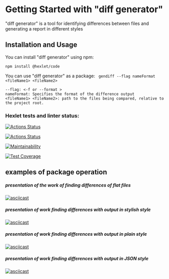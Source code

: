 # Getting Started with "diff generator"
"diff generator" is a tool for identifying differences between files and generating a report in different styles

## Installation and Usage 
You can install "diff generator" using npm:
``` 
npm install @hexlet/code 
```

You can use "diff generator" as a package:
` gendiff --flag nameFormat <fileName1> <fileName2>`
```
--flag: <-f or --format >
nameFormat: Specifies the format of the difference output
<fileName1> <fileName2>: path to the files being compared, relative to the project root. 
```

### Hexlet tests and linter status:
[![Actions Status](https://github.com/Successful1991/frontend-project-lvl2/workflows/hexlet-check/badge.svg)](https://github.com/Successful1991/frontend-project-lvl2/actions)

[![Actions Status](https://github.com/Successful1991/frontend-project-lvl2/workflows/My-Linter/badge.svg)](https://github.com/Successful1991/frontend-project-lvl2/actions)

[![Maintainability](https://api.codeclimate.com/v1/badges/af19b385646699c5860b/maintainability)](https://codeclimate.com/github/Successful1991/frontend-project-lvl2/maintainability)

[![Test Coverage](https://api.codeclimate.com/v1/badges/af19b385646699c5860b/test_coverage)](https://codeclimate.com/github/Successful1991/frontend-project-lvl2/test_coverage)

## examples of package operation

##### presentation of the work of finding differences of flat files
[![asciicast](https://asciinema.org/a/FPEpnr4qu7s4oXmZ3ttAd5nBr.svg)](https://asciinema.org/a/FPEpnr4qu7s4oXmZ3ttAd5nBr)

##### presentation of work finding differences with output in stylish style
[![asciicast](https://asciinema.org/a/N1v5FYyZdo3ntQScNPJXhRPCm.svg)](https://asciinema.org/a/N1v5FYyZdo3ntQScNPJXhRPCm)

##### presentation of work finding differences with output in plain style
[![asciicast](https://asciinema.org/a/eFGXQZNDyux7Mg7icAhjhEXMS.svg)](https://asciinema.org/a/eFGXQZNDyux7Mg7icAhjhEXMS)

##### presentation of work finding differences with output in JSON style
[![asciicast](https://asciinema.org/a/qgcUOUvbNWATA6XVHkxGR6KN5.svg)](https://asciinema.org/a/qgcUOUvbNWATA6XVHkxGR6KN5)
